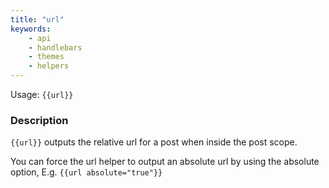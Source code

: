 ```yaml
---
title: "url"
keywords:
    - api
    - handlebars
    - themes
    - helpers
---
```


Usage: `{{url}}`

### Description

`{{url}}` outputs the relative url for a post when inside the post scope.

You can force the url helper to output an absolute url by using the absolute option, E.g. `{{url absolute="true"}}`
